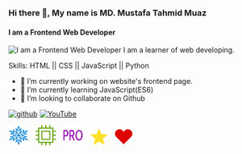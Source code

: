

### Hi there 👋, My name is MD. Mustafa Tahmid Muaz
#### I am a Frontend Web Developer 
![I am a Frontend Web Developer ]([https://blogger.googleusercontent.com/img/b/R29vZ2xl/AVvXsEhyQqIYy_jcDBk3QRCtp6kjE48eym82hebcc9LBcWnRpFXw178Tx8GSwZa7Nu6Uif1coyrUW36sLbk_C-8adWM-RmUGoelgeBHv9RYXyRWWpUyNApRNht8GNJmjiqBMTkGGCNVNkwOO2we6IS436HYGmqvRC8BlnGibBlXfdw8AyACtefxy5yuSGs8iTJuQ/s5456/Skills.png](https://blogger.googleusercontent.com/img/b/R29vZ2xl/AVvXsEhyQqIYy_jcDBk3QRCtp6kjE48eym82hebcc9LBcWnRpFXw178Tx8GSwZa7Nu6Uif1coyrUW36sLbk_C-8adWM-RmUGoelgeBHv9RYXyRWWpUyNApRNht8GNJmjiqBMTkGGCNVNkwOO2we6IS436HYGmqvRC8BlnGibBlXfdw8AyACtefxy5yuSGs8iTJuQ/s5456/Skills.png))
I am a learner of web developing.

Skills: HTML || CSS || JavaScript || Python

- 🔭 I’m currently working on website's frontend page. 
- 🌱 I’m currently learning JavaScript(ES6) 
- 👯 I’m looking to collaborate on Github 


[<img src='https://cdn.jsdelivr.net/npm/simple-icons@3.0.1/icons/github.svg' alt='github' height='40'>](https://github.com/MTMuaz)  [<img src='https://cdn.jsdelivr.net/npm/simple-icons@3.0.1/icons/youtube.svg' alt='YouTube' height='40'>](https://www.youtube.com/channel/UCwBsrMv7M8sh9bjjBaoEn5g)  

<a href='https://archiveprogram.github.com/'><img src='https://raw.githubusercontent.com/acervenky/animated-github-badges/master/assets/acbadge.gif' width='40' height='40'></a> <a href='https://docs.github.com/en/developers'><img src='https://raw.githubusercontent.com/acervenky/animated-github-badges/master/assets/devbadge.gif' width='40' height='40'></a> <a href='https://github.com/pricing'><img src='https://raw.githubusercontent.com/acervenky/animated-github-badges/master/assets/pro.gif' width='40' height='40'></a> <a href='https://stars.github.com/'><img src='https://raw.githubusercontent.com/acervenky/animated-github-badges/master/assets/starbadge.gif' width='35' height='35'></a> <a href='https://docs.github.com/en/github/supporting-the-open-source-community-with-github-sponsors'><img src='https://raw.githubusercontent.com/acervenky/animated-github-badges/master/assets/sponsorbadge.gif' width='35' height='35'></a> 

